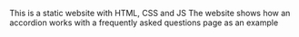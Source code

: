 This is a static website with HTML, CSS and JS
The website shows how an accordion works with a frequently asked questions page as an example

